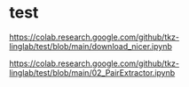 # test
https://colab.research.google.com/github/tkz-linglab/test/blob/main/download_nicer.ipynb

https://colab.research.google.com/github/tkz-linglab/test/blob/main/02_PairExtractor.ipynb
